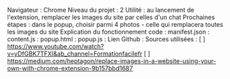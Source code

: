 Navigateur : Chrome
Niveau du projet : 2
Utilité : au lancement de l'extension, remplacer les images du site par celles d'un chat
Prochaines étapes : dans le popup, choisir parmi 4 photos - celle qui remplacera toutes les images du site
Explication du fonctionnement code :
manifest.json :
content.js :
popup.html :
popup.js :
Lien Github :
Sources utilisées :
[ ] https://www.youtube.com/watch?v=yDfGBK7TFXI&ab_channel=Formationfacilefr
[ ] https://medium.com/heptagon/replace-images-in-a-website-using-your-own-with-chrome-extension-9b157bbd1687
